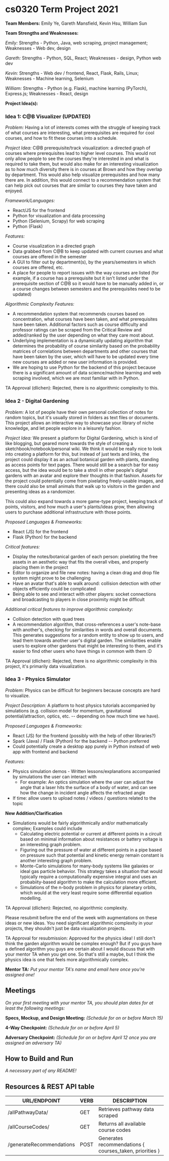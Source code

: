 # cs0320 Term Project 2021

**Team Members:** Emily Ye, Gareth Mansfield, Kevin Hsu, William Sun

**Team Strengths and Weaknesses:**

_Emily:_ Strengths - Python, Java, web scraping, project management; Weaknesses - Web dev, design

_Gareth:_ Strengths - Python, SQL, React; Weaknesses - design, Python web dev

_Kevin:_ Strengths - Web dev / frontend, React, Flask, Rails, Linux; Weaknesses - Machine learning, Selenium

_William:_ Strengths - Python (e.g. Flask), machine learning (PyTorch), Express.js; Weaknesses - React, design

**Project Idea(s):**
### Idea 1: C@B Visualizer (UPDATED)
_Problem:_ Having a lot of interests comes with the struggle of keeping track of what courses are interesting, 
what prerequisites are required for cool courses, and how to fit these courses into a schedule.

_Project Idea:_ C@B prerequisite/track visualization: a directed graph of courses where prerequisites lead to 
higher level courses. This would not only allow people to see the courses they're interested in and what is 
required to take them, but would also make for an interesting visualization as to how much diversity there is in 
courses at Brown and how they overlap by department. This would also help visualize prerequisites and how many there are.
In addition, this would connect to a recommendation system that can help pick out courses that are similar to courses
they have taken and enjoyed.

_Framework/Languages:_
* React/JS for the frontend
* Python for visualization and data processing
* Python (Selenium, Scrapy) for web scraping
* Python (Flask)

_Features:_
* Course visualization in a directed graph
* Data grabbed from C@B to keep updated with current courses and what courses are offered in the semester
* A GUI to filter out by department(s), by the years/semesters in which courses are offered, etc.
* A place for people to report issues with the way courses are listed (for example, if a course has a prerequisite but it isn't listed under the prerequisite section of C@B so it would have to be manually added in, or a course changes between semesters and the prerequisites need to be updated)

_Algorithmic Complexity Features:_
* A recommendation system that recommends courses based on concentration, what courses have been taken, and what 
  prerequisites have been taken. Additional factors such as course difficulty and professor ratings can be scraped from
  the Critical Review and added/ranked by the user depending on what they care most about.
* Underlying implementation is a dynamically updating algorithm that determines the probability of course similarity 
  based on the probability matrices of correlations between departments and other courses that have been taken by 
  the user, which will have to be updated every time new courses are added or new user information is provided.
* We are hoping to use Python for the backend of this project because there is a significant amount of data 
  science/machine learning and web scraping involved, which we are most familiar with in Python.

TA Approval (dlichen): Rejected, there is no algorithmic complexity to this.

### Idea 2 - Digital Gardening
_Problem:_
A lot of people have their own personal collection of notes for random topics, but it's usually stored in folders as 
text files or documents. This project allows an interactive way to showcase your library of niche knowledge, and 
let people explore in a leisurely fashion.

_Project Idea:_
We present a platform for  Digital Gardening, which is kind of like blogging, but geared more towards the style of 
creating a sketchbook/notebook/personal wiki. We think it would be really nice to look into creating a platform for 
this, but instead of just texts and links, the project could display it as an actual botanical garden with plants, 
standing as access points for text pages. There would still be a search bar for easy access, but the idea would be to 
take a stroll in other people's digital gardens with an avatar and explore their thoughts in that fashion. 
Assets for the project could potentially come from pixelating freely-usable images, and there could also be 
small animals that walk up to visitors in the garden and presenting ideas as a randomizer.

This could also expand towards a more game-type project, keeping track of points, visitors, and how much a user's 
plants/ideas grow, then allowing users to purchase additional infrastructure with those points.

_Proposed Languages & Frameworks:_
* React (JS) for the frontend
* Flask (Python) for the backend

_Critical features:_
* Display the notes/botanical garden of each person: pixelating the free assets in an aesthetic way that fits the 
  overall vibes, and properly placing them in the project
* Editor to organize and file new notes: having a clean drag and drop file system might prove to be challenging
* Have an avatar that's able to walk around: collision detection with other objects efficiently could be complicated
* Being able to see and interact with other players: socket connections and broadcasting to players in close 
  proximity might be difficult

_Additional critical features to improve algorithmic complexity:_
* Collision detection with quad trees
* A recommendation algorithm, that cross-references a user's note-base with another's, checking for similarities in words and overall documents. This generates suggestions for a random entity to show up to users, and lead them towards another user's digital garden. The similarities enable users to explore other gardens that might be interesting to them, and it's easier to find other users who have things in common with them :D

TA Approval (dlichen): Rejected, there is no algorithmic complexity in this project, it's primarily data visualization. 

### Idea 3 - Physics Simulator
_Problem:_ Physics can be difficult for beginners because concepts are hard to visualize.

_Project Description:_ A platform to host physics tutorials accompanied by simulations (e.g. collision model 
for momentum, gravitational potential/attraction, optics, etc. -- depending on how much time we have).

_Proposed Languages & Frameworks:_
* React (JS) for the frontend (possibly with the help of other libraries?)
* Spark (Java) / Flask (Python) for the backend -- Python preferred
* Could potentially create a desktop app purely in Python instead of web app with frontend and backend

_Features:_
* Physics simulation demos - Written lessons/explanations accompanied by simulations the user can interact with
  * For example: An optics simulation where the user can adjust the angle that a laser hits the surface of a body of water, and can see how the change in incident angle affects the refracted angle
* If time: allow users to upload notes / videos / questions related to the topic

**New Addition/Clarification**

* Simulations would be fairly algorithmically and/or mathematically complex; Examples could include 
  - Calculating electric potential or current at different points in a circuit based on minimal information about resistances or battery voltage is an interesting graph problem.
  - Figuring out the pressure of water at different points in a pipe based on pressure such that potential and kinetic energy remain constant is another interesting graph problem.
  - Monte-Carlo simulations for many-body systems like galaxies or ideal gas particle behavior. This strategy takes a situation that would typically require a computationally expensive integral and uses an probabiity-based algorithm to make the calculation more efficient.
  - Simulations of the n-body problem in physics for planetary orbits, which would at the very least require some differential equation modelling.

TA Approval (dlichen): Rejected, no algorithmic complexity.

Please resubmit before the end of the week with augmentations on these ideas or new ideas. You need significant algorithmic complexity in your projects, they shouldn't just be data visualization projects. 


TA Approval for resubmission:
Approved for the physics idea! I still don't think the garden algorithm would be complex enough? But if you guys have a defined algorithm you guys are certain about I would discuss that with your mentor TA when you get one. So that's still a maybe, but I think the physics idea is one that feels more algorithmically complex.

**Mentor TA:** _Put your mentor TA's name and email here once you're assigned one!_

## Meetings
_On your first meeting with your mentor TA, you should plan dates for at least the following meetings:_

**Specs, Mockup, and Design Meeting:** _(Schedule for on or before March 15)_

**4-Way Checkpoint:** _(Schedule for on or before April 5)_

**Adversary Checkpoint:** _(Schedule for on or before April 12 once you are assigned an adversary TA)_

## How to Build and Run
_A necessary part of any README!_


## Resources & REST API table
| URL/ENDPOINT             | VERB | DESCRIPTION                                             |
|--------------------------|------|---------------------------------------------------------|
| /allPathwayData/         | GET  | Retrieves pathway data scraped                          |
| /allCourseCodes/         | GET  | Returns all available course codes                      |
| /generateRecommendations | POST | Generates recommendations { courses_taken, priorities } |


